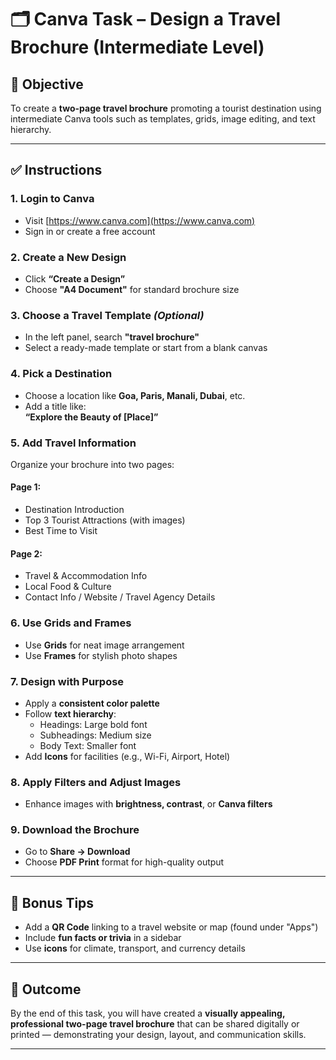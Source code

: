 # 🗂️ Canva Task – Design a Travel Brochure (Intermediate Level)

## 🎯 Objective

To create a **two-page travel brochure** promoting a tourist destination using intermediate Canva tools such as templates, grids, image editing, and text hierarchy.

---

## ✅ Instructions

### 1. Login to Canva
- Visit [https://www.canva.com](https://www.canva.com)
- Sign in or create a free account

### 2. Create a New Design
- Click **“Create a Design”**
- Choose **"A4 Document"** for standard brochure size

### 3. Choose a Travel Template *(Optional)*
- In the left panel, search **"travel brochure"**
- Select a ready-made template or start from a blank canvas

### 4. Pick a Destination
- Choose a location like **Goa, Paris, Manali, Dubai**, etc.
- Add a title like:  
  **“Explore the Beauty of [Place]”**

### 5. Add Travel Information
Organize your brochure into two pages:

#### Page 1:
- Destination Introduction
- Top 3 Tourist Attractions (with images)
- Best Time to Visit

#### Page 2:
- Travel & Accommodation Info
- Local Food & Culture
- Contact Info / Website / Travel Agency Details

### 6. Use Grids and Frames
- Use **Grids** for neat image arrangement
- Use **Frames** for stylish photo shapes

### 7. Design with Purpose
- Apply a **consistent color palette**
- Follow **text hierarchy**:
  - Headings: Large bold font
  - Subheadings: Medium size
  - Body Text: Smaller font
- Add **Icons** for facilities (e.g., Wi-Fi, Airport, Hotel)

### 8. Apply Filters and Adjust Images
- Enhance images with **brightness, contrast**, or **Canva filters**

### 9. Download the Brochure
- Go to **Share → Download**
- Choose **PDF Print** format for high-quality output

---

## 🧠 Bonus Tips

- Add a **QR Code** linking to a travel website or map (found under "Apps")
- Include **fun facts or trivia** in a sidebar
- Use **icons** for climate, transport, and currency details

---

## 📸 Outcome

By the end of this task, you will have created a **visually appealing, professional two-page travel brochure** that can be shared digitally or printed — demonstrating your design, layout, and communication skills.

---
